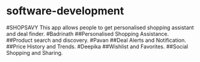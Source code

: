 # software-development
#SHOPSAVY
This app allows people to get personalised shopping  assistant and deal finder.
#Badrinath
##Personalised Shopping Assistance.
##Product search and discovery.
#Pavan
##Deal Alerts and Notification.
##Price History and Trends.
#Deepika
##Wishlist and Favorites.
##Social Shopping and Sharing.
